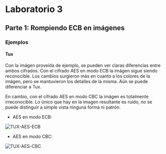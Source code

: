 # Laboratorio 3

## Parte 1: Rompiendo ECB en imágenes

### Ejemplos

#### Tux

Con la imágen proveída de ejemplo, se pueden ver claras diferencias entre ambos cifrados. Con el cifrado AES en modo
ECB la imágen sigue siendo reconocible. Los cambios surgieron más en cuanto a los colores de la imágen, pero se mantuvieron
los detalles de la misma. Aún se puede diferenciar a Tux.

En cambio, con el cifrado AES en modo CBC la imágen es totalmente irreconocible. Lo único que hay en la imagen resultante
es ruido, no se puede distinguir a simple vista ninguna forma ni patrón.

- AES en modo ECB:

![TUX-AES-ECB](https://github.com/markalbrand56/Cifrados-Repo/blob/main/Laboratorio-3/outputs/tux_aes_ecb.ppm)

- AES en modo CBC:

![TUX-AES-CBC](https://github.com/markalbrand56/Cifrados-Repo/blob/main/Laboratorio-3/outputs/tux_aes_cbc.ppm)

